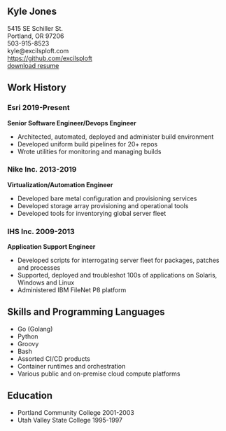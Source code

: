 ## Kyle Jones
5415 SE Schiller St.  
Portland, OR 97206  
503-915-8523  
kyle\@excilsploft.com  
https://github.com/excilsploft  
[download resume](./kylejones.pdf)

## Work History
### Esri  2019-Present
**Senior Software Engineer/Devops Engineer**
  - Architected, automated, deployed and administer build environment
  - Developed uniform build pipelines for 20+ repos
  - Wrote utilities for monitoring and managing builds
### Nike Inc.  2013-2019
**Virtualization/Automation Engineer**
  - Developed bare metal configuration and provisioning services
  - Developed storage array provisioning and operational tools
  - Developed tools for inventorying global server fleet
### IHS Inc.  2009-2013
**Application Support Engineer**
  - Developed scripts for interrogating server fleet for packages,
patches and processes
  - Supported, deployed and troubleshot 100s of applications on Solaris,
Windows and Linux
  - Administered IBM FileNet P8 platform

## Skills and Programming Languages
* Go (Golang)
* Python
* Groovy
* Bash
* Assorted CI/CD products
* Container runtimes and orchestration
* Various public and on-premise cloud compute platforms

## Education
* Portland Community College       2001-2003
* Utah Valley State College       1995-1997

